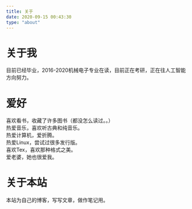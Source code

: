 ```yaml
---
title: 关于
date: 2020-09-15 00:43:30
type: "about"
---
```

# 关于我

目前已经毕业，2016-2020机械电子专业在读，目前正在考研，正在往人工智能方向努力。

# 爱好

喜欢看书，收藏了许多图书（都没怎么读过。。）  
热爱音乐，喜欢听古典和纯音乐。  
热爱计算机，爱折腾。  
热爱Linux，尝试过很多发行版。  
喜欢Tex，喜欢那种格式之美。  
爱老婆，她也很爱我。

# 关于本站

本站为自己的博客，写写文章，做作笔记用。

